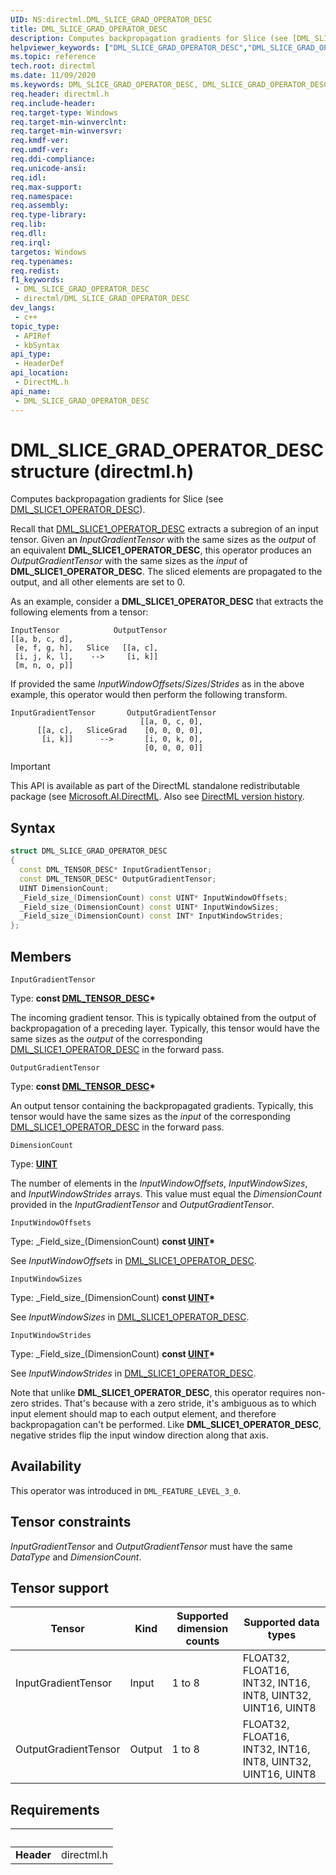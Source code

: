 ```yaml
---
UID: NS:directml.DML_SLICE_GRAD_OPERATOR_DESC
title: DML_SLICE_GRAD_OPERATOR_DESC
description: Computes backpropagation gradients for Slice (see [DML_SLICE1_OPERATOR_DESC](/windows/win32/api/directml/ns-directml-dml_slice1_operator_desc)).
helpviewer_keywords: ["DML_SLICE_GRAD_OPERATOR_DESC","DML_SLICE_GRAD_OPERATOR_DESC structure","direct3d12.dml_convolution_integer_operator_desc","directml/DML_SLICE_GRAD_OPERATOR_DESC"]
ms.topic: reference
tech.root: directml
ms.date: 11/09/2020
ms.keywords: DML_SLICE_GRAD_OPERATOR_DESC, DML_SLICE_GRAD_OPERATOR_DESC structure, direct3d12.dml_convolution_integer_operator_desc, directml/DML_SLICE_GRAD_OPERATOR_DESC
req.header: directml.h
req.include-header: 
req.target-type: Windows
req.target-min-winverclnt: 
req.target-min-winversvr: 
req.kmdf-ver: 
req.umdf-ver: 
req.ddi-compliance: 
req.unicode-ansi: 
req.idl: 
req.max-support: 
req.namespace: 
req.assembly: 
req.type-library: 
req.lib: 
req.dll: 
req.irql: 
targetos: Windows
req.typenames: 
req.redist: 
f1_keywords:
 - DML_SLICE_GRAD_OPERATOR_DESC
 - directml/DML_SLICE_GRAD_OPERATOR_DESC
dev_langs:
 - c++
topic_type:
 - APIRef
 - kbSyntax
api_type:
 - HeaderDef
api_location:
 - DirectML.h
api_name:
 - DML_SLICE_GRAD_OPERATOR_DESC
---
```


# DML_SLICE_GRAD_OPERATOR_DESC structure (directml.h)

Computes backpropagation gradients for Slice (see [DML_SLICE1_OPERATOR_DESC](/windows/win32/api/directml/ns-directml-dml_slice1_operator_desc)).

Recall that [DML_SLICE1_OPERATOR_DESC](/windows/win32/api/directml/ns-directml-dml_slice1_operator_desc) extracts a subregion of an input tensor. Given an *InputGradientTensor* with the same sizes as the *output* of an equivalent **DML_SLICE1_OPERATOR_DESC**, this operator produces an *OutputGradientTensor* with the same sizes as the *input* of **DML_SLICE1_OPERATOR_DESC**. The sliced elements are propagated to the output, and all other elements are set to 0.

As an example, consider a **DML_SLICE1_OPERATOR_DESC** that extracts the following elements from a tensor:

```
InputTensor            OutputTensor
[[a, b, c, d],
 [e, f, g, h],   Slice   [[a, c],
 [i, j, k, l],    -->     [i, k]]
 [m, n, o, p]]
```

If provided the same *InputWindowOffsets*/*Sizes*/*Strides* as in the above example, this operator would then perform the following transform.

```
InputGradientTensor       OutputGradientTensor
                             [[a, 0, c, 0],
      [[a, c],   SliceGrad    [0, 0, 0, 0],
       [i, k]]      -->       [i, 0, k, 0],
                              [0, 0, 0, 0]]
```

> [!IMPORTANT]
> This API is available as part of the DirectML standalone redistributable package (see [Microsoft.AI.DirectML](https://www.nuget.org/packages/Microsoft.AI.DirectML/). Also see [DirectML version history](../dml-version-history.md).

## Syntax

```cpp
struct DML_SLICE_GRAD_OPERATOR_DESC
{
  const DML_TENSOR_DESC* InputGradientTensor;
  const DML_TENSOR_DESC* OutputGradientTensor;
  UINT DimensionCount;
  _Field_size_(DimensionCount) const UINT* InputWindowOffsets;
  _Field_size_(DimensionCount) const UINT* InputWindowSizes;
  _Field_size_(DimensionCount) const INT* InputWindowStrides;
};
```

## Members

`InputGradientTensor`

Type: **const [DML_TENSOR_DESC](/windows/win32/api/directml/ns-directml-dml_tensor_desc)\***

The incoming gradient tensor. This is typically obtained from the output of backpropagation of a preceding layer. Typically, this tensor would have the same sizes as the *output* of the corresponding [DML_SLICE1_OPERATOR_DESC](/windows/win32/api/directml/ns-directml-dml_slice1_operator_desc) in the forward pass.

`OutputGradientTensor`

Type: **const [DML_TENSOR_DESC](/windows/win32/api/directml/ns-directml-dml_tensor_desc)\***

An output tensor containing the backpropagated gradients. Typically, this tensor would have the same sizes as the *input* of the corresponding [DML_SLICE1_OPERATOR_DESC](/windows/win32/api/directml/ns-directml-dml_slice1_operator_desc) in the forward pass.

`DimensionCount`

Type: [**UINT**](/windows/desktop/winprog/windows-data-types)

The number of elements in the *InputWindowOffsets*, *InputWindowSizes*, and *InputWindowStrides* arrays. This value must equal the *DimensionCount* provided in the *InputGradientTensor* and *OutputGradientTensor*.

`InputWindowOffsets`

Type: \_Field\_size\_(DimensionCount) <b>const [UINT](/windows/desktop/winprog/windows-data-types)*</b>

See *InputWindowOffsets* in [DML_SLICE1_OPERATOR_DESC](/windows/win32/api/directml/ns-directml-dml_slice1_operator_desc).

`InputWindowSizes`

Type: \_Field\_size\_(DimensionCount) <b>const [UINT](/windows/desktop/winprog/windows-data-types)*</b>

See *InputWindowSizes* in [DML_SLICE1_OPERATOR_DESC](/windows/win32/api/directml/ns-directml-dml_slice1_operator_desc).

`InputWindowStrides`

Type: \_Field\_size\_(DimensionCount) <b>const [UINT](/windows/desktop/winprog/windows-data-types)*</b>

See *InputWindowStrides* in [DML_SLICE1_OPERATOR_DESC](/windows/win32/api/directml/ns-directml-dml_slice1_operator_desc).

Note that unlike **DML_SLICE1_OPERATOR_DESC**, this operator requires non-zero strides. That's because with a zero stride, it's ambiguous as to which input element should map to each output element, and therefore backpropagation can't be performed. Like **DML_SLICE1_OPERATOR_DESC**, negative strides flip the input window direction along that axis.

## Availability
This operator was introduced in `DML_FEATURE_LEVEL_3_0`.

## Tensor constraints
*InputGradientTensor* and *OutputGradientTensor* must have the same *DataType* and *DimensionCount*.

## Tensor support
| Tensor | Kind | Supported dimension counts | Supported data types |
| ------ | ---- | -------------------------- | -------------------- |
| InputGradientTensor | Input | 1 to 8 | FLOAT32, FLOAT16, INT32, INT16, INT8, UINT32, UINT16, UINT8 |
| OutputGradientTensor | Output | 1 to 8 | FLOAT32, FLOAT16, INT32, INT16, INT8, UINT32, UINT16, UINT8 |

## Requirements
| &nbsp; | &nbsp; |
| ---- |:---- |
| **Header** | directml.h |